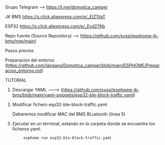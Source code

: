 Grupo Telegram --> https://t.me/domotica_camper


JK BMS https://s.click.aliexpress.com/e/_EIZ1VaT

ESP32 https://s.click.aliexpress.com/e/_Evd27Kb

Repo fuente (Source Repository) --> (https://github.com/syssi/esphome-jk-bms/tree/main)



Pasos previos

Preparacion del entorno (https://github.com/langasg/Domotica_camper/blob/main/ESPHOME/Preparacion_entorno.md)

TUTORIAL


1. Descargar YAML  ---> (https://github.com/syssi/esphome-jk-bms/blob/main/yaml-snippets/esp32-ble-block-traffic.yaml)

   
2. Modificar fichero  esp32-ble-block-traffic.yaml

   Deberemos modificar  MAC del BMS BLuetooth (linea 5)


3. Ejecutar en un terminal, estando en la carpeta donde se encuentre los ficheros yaml.

            esphome run esp32-ble-block-traffic.yaml
